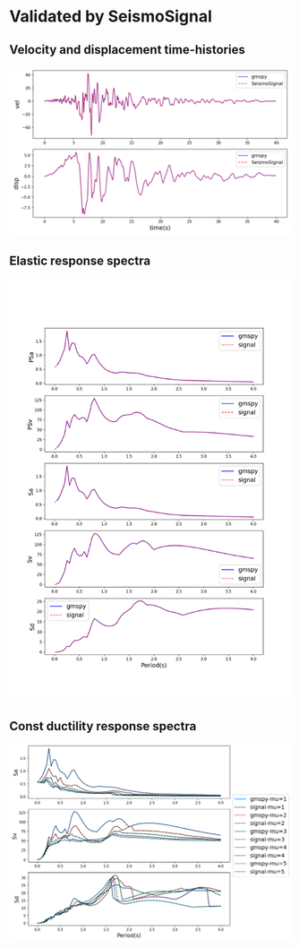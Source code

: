 # Validated by SeismoSignal


## Velocity and displacement time-histories

![Velocity and displacement time-histories](images/hist_valid.png)

## Elastic response spectra
![Elastic response spectra](images/ElasSpec_valid.png)

## Const ductility response spectra
![Const ductility response spectra](images/CDSP_valid.png)